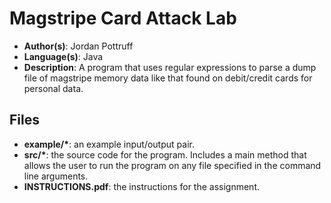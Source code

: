 # Magstripe Card Attack Lab
* **Author(s)**: Jordan Pottruff
* **Language(s)**: Java
* **Description**: A program that uses regular expressions to parse a dump file of magstripe memory data like that found on debit/credit cards for personal data. 
## Files
* **example/\***: an example input/output pair.
* **src/\***: the source code for the program. Includes a main method that allows the user to run the program on any file specified in the command line arguments.
* **INSTRUCTIONS.pdf**: the instructions for the assignment.
